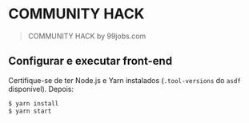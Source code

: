 # COMMUNITY HACK

> COMMUNITY HACK by 99jobs.com

## Configurar e executar front-end

Certifique-se de ter Node.js e Yarn instalados (`.tool-versions` do `asdf` disponível). Depois:

```sh
$ yarn install
$ yarn start
```

